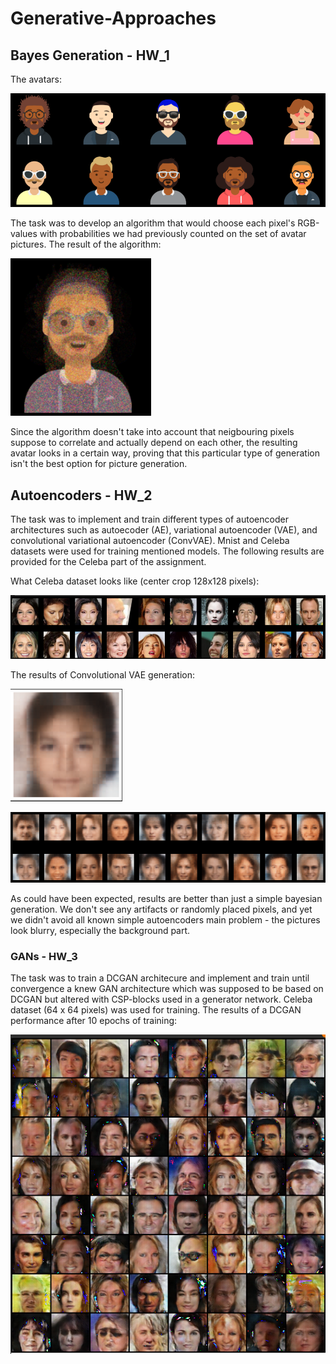 # Generative-Approaches

## Bayes Generation - HW_1

The avatars:
<p><img src="HW_1/pics/avatars.png"></p>

The task was to develop an algorithm that would choose each pixel's RGB-values with probabilities we had previously counted on the set of avatar pictures. The result of the algorithm:

<p><img src="HW_1/pics/result.png"></p>

Since the algorithm doesn't take into account that neigbouring pixels suppose to correlate and actually depend on each other, the resulting avatar looks in a certain way, proving that this particular type of generation isn't the best option for picture generation.
 


## Autoencoders - HW_2

The task was to implement and train different types of autoencoder architectures such as autoecoder (AE), variational autoencoder (VAE), and convolutional variational autoencoder (ConvVAE). Mnist and Celeba datasets were used for training mentioned models. The following results are provided for the Celeba part of the assignment.

What Celeba dataset looks like (center crop 128x128 pixels):
<p><img src="HW_2/pics/celeba.png"></p>

The results of Convolutional VAE generation:
<p><img src="HW_2/pics/result.png" height="180px"></p>
<p><img src="HW_2/pics/results.png"></p>

As could have been expected, results are better than just a simple bayesian generation. We don't see any artifacts or randomly placed pixels, and yet we didn't avoid all known simple autoencoders main problem - the pictures look blurry, especially the background part.



### GANs - HW_3

The task was to train a DCGAN architecure and implement and train until convergence a knew GAN architecture which was supposed to be based on DCGAN but altered with CSP-blocks used in a generator network. Celeba dataset (64 x 64 pixels) was used for training. The results of a DCGAN performance after 10 epochs of training:

<p><img src="HW_3/pic_examples/dcgan.png"></p>

